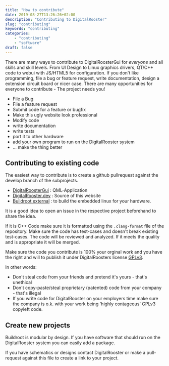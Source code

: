 ```yaml
---
title: "How to contribute"
date: 2019-08-27T13:26:26+02:00
description: "Contributing to DigitalRooster"
slug: "contributing"
keywords: "contributing"
categories: 
    - "contributing"
    - "software"
draft: false
---
```


There are many ways to contribute to DigitalRoosterGui for *everyone* and all
skills and skill levels. From UI Design to Linux graphics drivers, QT/C++ code
to webui with JS/HTML5 for configuration. If you don't like programming, file a
bug or feature request, write documentation, design a extension circuit board or
nicer case. There are many opportunities for everyone to contribute - The
project needs you!

*  File a Bug
*  File a feature request
*  Submit code for a feature or bugfix
*  Make this ugly website look professional
*  Modify code
*  write documentation
*  write tests
*  port it to other hardware
*  add your own program to run on the DigitalRooster system
*  ... make the thing better

## Contributing to existing code

The easiest way to contribute is to create a github pullrequest against the
develop branch of the subprojects.

*  [DigitalRoosterGui](https://github.com/truschival/DigitalRoosterGui) : QML-Application
*  [DigitalRooster.dev](https://github.com/truschival/DigitalRooster.dev) : Source of this website
*  [Buildroot external](https://github.com/truschival/buildroot_digitalrooster) : to build the embedded linux for your hardware.

It is a good idea to open an issue in the respective project beforehand to share
the idea.

If it is C++ Code make sure it is formatted using the ``.clang-format`` file of
the repository. Make sure the code has test-cases and doesn't break existing
test-cases. The code will be reviewed and analyzed. If it meets the quality and
is appropriate it will be merged.

Make sure the code you contribute is 100% your orginal work and you have the
right and will to publish it under DigitalRoosters license [GPLv3](https://www.gnu.org/licenses/gpl-3.0.html).

In other words:

*  Don't steal code from your friends and pretend it's
   yours - that's unethical
*  Don't copy-paste/steal proprietary (patented) code from your
   company - that's illegal
*  If you write code for DigitalRooster on your employers time make sure the 
   company is o.k. with your work being 'highly contageous' GPLv3 copyleft code.

## Create new projects

Buildroot is modular by design. If you have software that should run on the
DigitalRooster system you can easily add a package.

If you have schematics or designs contact DigitalRooster or make a pull-request
against this file to create a link to your project.

